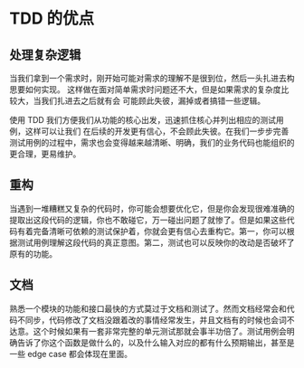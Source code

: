 # TDD 的优点

## 处理复杂逻辑

当我们拿到一个需求时，刚开始可能对需求的理解不是很到位，然后一头扎进去构思要如何实现。
这样做在面对简单需求时问题还不大，但是如果需求的复杂度比较大，当我们扎进去之后就有会
可能顾此失彼，漏掉或者搞错一些逻辑。

使用 TDD 我们方便我们从功能的核心出发，迅速抓住核心并列出相应的测试用例，这样可以让我们
在后续的开发更有信心，不会顾此失彼。在我们一步步完善测试用例的过程中，需求也会变得越来越清晰、明确，我们的业务代码也能组织的更合理，更易维护。

## 重构

当遇到一堆糟糕又复杂的代码时，你可能会想要优化它，但是你会发现很难准确的提取出这段代码的逻辑，你也不敢碰它，万一碰出问题了就惨了。但是如果这些代码有着完备清晰可依赖的测试保护着，你就会更有信心去重构它。第一，你可以根据测试用例理解这段代码的真正意图。第二，测试也可以反映你的改动是否破坏了原有的功能。

## 文档

熟悉一个模块的功能和接口最快的方式莫过于文档和测试了。然而文档经常会和代码不同步，代码修改了文档没跟着改的事情经常发生，并且文档有的时候也会词不达意。这个时候如果有一套非常完整的单元测试那就会事半功倍了。测试用例会明确告诉了你这个函数是做什么的，以及什么输入对应的都有什么预期输出，甚至是一些 edge case 都会体现在里面。
